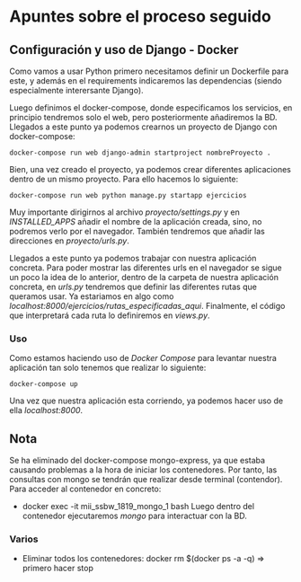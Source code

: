 # Apuntes sobre el proceso seguido

## Configuración y uso de Django - Docker

Como vamos a usar Python primero necesitamos definir un Dockerfile para este, y además en el requirements indicaremos las dependencias (siendo especialmente interersante Django).

Luego definimos el docker-compose, donde especificamos los servicios, en principio tendremos solo el web, pero posteriormente añadiremos la BD. Llegados a este punto ya podemos crearnos un proyecto de Django con docker-compose:
~~~~
docker-compose run web django-admin startproject nombreProyecto .
~~~~

Bien, una vez creado el proyecto, ya podemos crear diferentes aplicaciones dentro de un mismo proyecto. Para ello hacemos lo siguiente:
~~~~
docker-compose run web python manage.py startapp ejercicios
~~~~

Muy importante dirigirnos al archivo *proyecto/settings.py* y en *INSTALLED_APPS* añadir el nombre de la aplicación creada, sino, no podremos verlo por el navegador. También tendremos que añadir las direcciones en *proyecto/urls.py*.

Llegados a este punto ya podemos trabajar con nuestra aplicación concreta. Para poder mostrar las diferentes urls en el navegador se sigue un poco la idea de lo anterior, dentro de la carpeta de nuestra aplicación concreta, en *urls.py* tendremos que definir las diferentes rutas que queramos usar. Ya estariamos en algo como *localhost:8000/ejercicios/rutas_especificadas_aqui*. Finalmente, el código que interpretará cada ruta lo definiremos en *views.py*.

### Uso

Como estamos haciendo uso de *Docker Compose* para levantar nuestra aplicación tan solo tenemos que realizar lo siguiente:
~~~~
docker-compose up
~~~~

Una vez que nuestra aplicación esta corriendo, ya podemos hacer uso de ella *localhost:8000*.

## Nota

Se ha eliminado del docker-compose mongo-express, ya que estaba causando problemas a la hora de iniciar los contenedores. Por tanto, las consultas con mongo se tendrán que realizar desde terminal (contendor). Para acceder al contenedor en concreto:

- docker exec -it mii_ssbw_1819_mongo_1 bash
    Luego dentro del contenedor ejecutaremos *mongo* para interactuar con la BD.

### Varios

- Eliminar todos los contenedores: docker rm $(docker ps -a -q) => primero hacer stop
